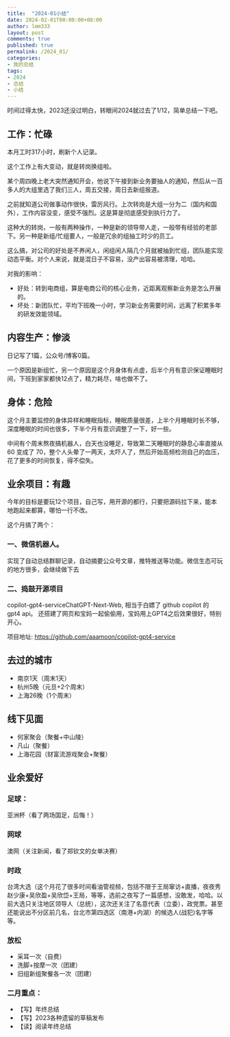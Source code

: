 ```yaml
---
title:  "2024-01小结"
date: 2024-02-01T00:00:00+08:00
author: lmm333
layout: post
comments: true
published: true
permalink: /2024_01/
categories:
- 我的总结
tags:
- 2024
- 总结
- 小结
---
```

时间过得太快，2023还没过明白，转眼间2024就过去了1/12，简单总结一下吧。

## 工作：忙碌

本月工时317小时，刷新个人记录。

这个工作上有大变动，就是转岗换组啦。
<!--more-->
某个周四晚上老大突然通知开会，他说下午接到新业务要抽人的通知，然后从一百多人的大组里选了我们三人，周五交接，周日去新组报道。

之前就知道公司做事动作很快，雷厉风行。上次转岗是大组一分为二（国内和国外），工作内容没变，感受不强烈。这是算是彻底感受到执行力了。

这种大的转岗，一般有两种操作，一种是新的领导带人走，一般带有经验的老部下。另一种是新组/忙组要人，一般是冗余的组抽工时少的员工。

这么搞，对公司的好处是不养闲人，闲组闲人隔几个月就被抽到忙组，团队能实现动态平衡。对个人来说，就是混日子不容易，没产出容易被清理，哈哈。

对我的影响：
- 好处：转到电商组，算是电商公司的核心业务，近距离观察新业务是怎么开展的。
- 坏处：新团队忙，平均下班晚一小时，学习新业务需要时间，远离了积累多年的研发效能领域。

## 内容生产：惨淡

日记写了1篇，公众号/博客0篇。

一个原因是新组忙，另一个原因是这个月身体有点虚，后半个月有意识保证睡眠时间，下班到家家都快12点了，精力耗尽，啥也做不了。

## 身体：危险

这个月主要监控的身体异样和睡眠指标，睡眠质量很差，上半个月睡眠时长不够，深度睡眠的时间也很多，下半个月有意识调整了一下，好一些。

中间有个周末熬夜搞机器人，白天也没睡足，导致第二天睡眠时的静息心率直接从 60 变成了 70，整个人头晕了一两天，太吓人了，然后开始高频检测自己的血压，花了更多的时间恢复，得不偿失。

## 业余项目：有趣

今年的目标是要玩12个项目，自己写，用开源的都行，只要把源码拉下来，能本地跑起来都算，哪怕一行不改。 

这个月搞了两个：

### 一、微信机器人。
实现了自动总结群聊记录，自动摘要公众号文章，推特推送等功能。微信生态可玩的地方很多，会继续做下去

### 二、捣鼓开源项目
copilot-gpt4-serviceChatGPT-Next-Web,  相当于白嫖了 github copilot 的 gpt4 api。 还搭建了网页和宝妈一起偷偷用，宝妈用上GPT4之后效果很好，特别开心。

项目地址: https://github.com/aaamoon/copilot-gpt4-service 

## 去过的城市
- 南京1天（周末1天）
- 杭州5晚（元旦+2个周末）
- 上海26晚（1个周末）

## 线下见面
- 何家聚会（聚餐+中山陵）
- 凡山（聚餐）
- 上海花园（财富流游戏聚会+聚餐）

## 业余爱好
### 足球：
亚洲杯（看了两场国足，后悔！）

### 网球
澳网（关注新闻，看了郑钦文的女单决赛）

### 时政
台湾大选（这个月花了很多时间看油管视频，包括不限于王局窜访+直播，夜夜秀赵少康+吴欣盈+吴欣岱+王局，等等，选前之夜写了一篇感想，没敢发，哈哈。以前大选只关注地区领导人（总统），这次还关注了名意代表（立委），政党票。甚至还能说出不分区前几名，台北市第四选区（南港+内湖）的候选人(战犯)名字等等。

### 放松
- 采耳一次（自费）
- 洗脚+按摩一次（团建）
- 旧组新组聚餐各一次（团建）

### 二月重点：
- 【写】年终总结
- 【写】2023各种遗留的草稿发布
- 【读】阅读年终总结
